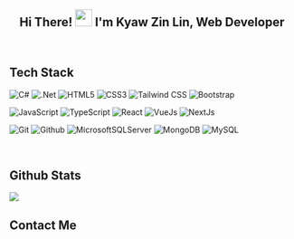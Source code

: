 <h2 align="center">Hi There! <img src="https://cultofthepartyparrot.com/parrots/hd/headbangingparrot.gif" width="30" height="30"/> I'm Kyaw Zin Lin, Web Developer</h4>  
  

<br/>  


<h2>Tech Stack</h4>   

![C#](https://img.shields.io/badge/c%23-%23239120.svg?style=for-the-badge&logo=c-sharp&logoColor=white)
![.Net](https://img.shields.io/badge/.NET-5C2D91?style=for-the-badge&logo=.net&logoColor=white)
![HTML5](https://img.shields.io/badge/-HTML5-000000?style=for-the-badge&logo=HTML5)
![CSS3](https://img.shields.io/badge/-CSS3-000000?style=for-the-badge&logo=CSS3)
![Tailwind CSS](https://img.shields.io/badge/-Tailwind-000000?style=for-the-badge&logo=tailwindcss)
![Bootstrap](https://img.shields.io/badge/-Bootstrap-000000?style=for-the-badge&logo=bootstrap)

 ![JavaScript](https://img.shields.io/badge/-JavaScript-000000?style=for-the-badge&logo=javascript)
![TypeScript](https://img.shields.io/badge/-TypeScript-000000?style=for-the-badge&logo=typescript)
![React](https://img.shields.io/badge/-React-000000?style=for-the-badge&logo=React)
![VueJs](https://img.shields.io/badge/-Vue.Js-000000?style=for-the-badge&logo=vue.js)
![NextJs](https://img.shields.io/badge/-Next.Js-000000?style=for-the-badge&logo=next.js)

 ![Git](http://img.shields.io/badge/-Git-000000?style=for-the-badge&logo=Git)
 ![Github](http://img.shields.io/badge/-Github-000000?style=for-the-badge&logo=Github)
![MicrosoftSQLServer](https://img.shields.io/badge/Microsoft%20SQL%20Sever-CC2927?style=for-the-badge&logo=microsoft%20sql%20server&logoColor=white)
![MongoDB](https://img.shields.io/badge/MongoDB-%234ea94b.svg?style=for-the-badge&logo=mongodb&logoColor=white)
![MySQL](https://img.shields.io/badge/mysql-%2300f.svg?style=for-the-badge&logo=mysql&logoColor=white)
 



 
<br/>  


## Github Stats  
<img src="https://github-readme-stats.vercel.app/api?username=KyawZinLin3&show_icons=true&count_private=true&hide_border=true" align="center" />

<br />

<h2>Contact Me</h4>   
 
 
